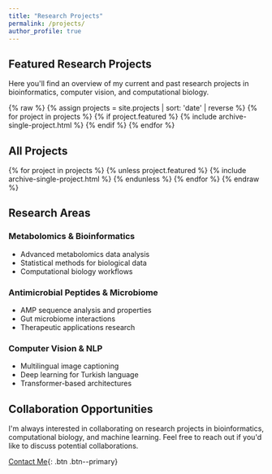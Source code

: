 ```yaml
---
title: "Research Projects"
permalink: /projects/
author_profile: true
---
```


## Featured Research Projects

Here you'll find an overview of my current and past research projects in bioinformatics, computer vision, and computational biology.

{% raw %}
{% assign projects = site.projects | sort: 'date' | reverse %}
{% for project in projects %}
  {% if project.featured %}
    {% include archive-single-project.html %}
  {% endif %}
{% endfor %}

## All Projects

{% for project in projects %}
  {% unless project.featured %}
    {% include archive-single-project.html %}
  {% endunless %}
{% endfor %}
{% endraw %}

## Research Areas

### Metabolomics & Bioinformatics
- Advanced metabolomics data analysis
- Statistical methods for biological data
- Computational biology workflows

### Antimicrobial Peptides & Microbiome
- AMP sequence analysis and properties
- Gut microbiome interactions
- Therapeutic applications research

### Computer Vision & NLP
- Multilingual image captioning
- Deep learning for Turkish language
- Transformer-based architectures

## Collaboration Opportunities

I'm always interested in collaborating on research projects in bioinformatics, computational biology, and machine learning. Feel free to reach out if you'd like to discuss potential collaborations.

[Contact Me](mailto:berk.golech@gmail.com){: .btn .btn--primary} 